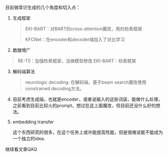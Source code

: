 目前做常识生成的几个角度和切入点：

1. 生成框架

   > EKI-BART：对BART的cross-attention魔改，用的检索框架
   >
   > KFCNet：在encoder和decoder端加入了对比学习

2. 数据增广

  > RE-T5：加强检索框架，没做模型修改
  > EKI-BART：检索框架

3. 解码端算法
   
   > neurologic decoding: 在解码端，基于beam search魔改使用constrained decoding方法。
   
4. 目前考虑生成端，也就是encoder，或者说输入的这些词袋，能做什么处理，之前看到目前比较火的prompt，想过在这上面魔改，但目前还没什么好的想法。

5. embedding transfer

   这个东西研究的很多，在这个任务上或许能提高性能，但是很难说能不能成为一个独立的idea.

继续看文章QAQ